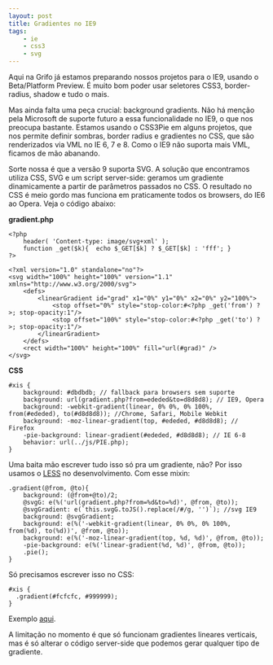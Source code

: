 ```yaml
---
layout: post
title: Gradientes no IE9
tags:
    - ie
    - css3
    - svg
---
```


Aqui na Grifo já estamos preparando nossos projetos para o IE9, usando o Beta/Platform Preview. É muito bom poder usar seletores CSS3, border-radius, shadow e tudo o mais.

Mas ainda falta uma peça crucial: background gradients. Não há menção pela Microsoft de suporte futuro a essa funcionalidade no IE9, o que nos preocupa bastante. Estamos usando o CSS3Pie em alguns projetos, que nos permite definir sombras, border radius e gradientes no CSS, que são renderizados via VML no IE 6, 7 e 8. Como o IE9 não suporta mais VML, ficamos de mão abanando.

Sorte nossa é que a versão 9 suporta SVG. A solução que encontramos utiliza CSS, SVG e um script server-side: geramos um gradiente dinamicamente a partir de parâmetros passados no CSS. O resultado no CSS é meio gordo mas funciona em praticamente todos os browsers, do IE6 ao Opera. Veja o código abaixo:

**gradient.php**

    <?php
        header( 'Content-type: image/svg+xml' );
        function _get($k){  echo $_GET[$k] ? $_GET[$k] : 'fff'; }
    ?>

    <?xml version="1.0" standalone="no"?>
    <svg width="100%" height="100%" version="1.1" xmlns="http://www.w3.org/2000/svg">
        <defs>
            <linearGradient id="grad" x1="0%" y1="0%" x2="0%" y2="100%">
                <stop offset="0%" style="stop-color:#<?php _get('from') ?>; stop-opacity:1"/>
                <stop offset="100%" style="stop-color:#<?php _get('to') ?>; stop-opacity:1"/>
            </linearGradient>
        </defs>
        <rect width="100%" height="100%" fill="url(#grad)" />
    </svg>

**CSS**

    #xis {
        background: #dbdbdb; // fallback para browsers sem suporte
        background: url(gradient.php?from=ededed&to=d8d8d8); // IE9, Opera
        background: -webkit-gradient(linear, 0% 0%, 0% 100%, from(#ededed), to(#d8d8d8)); //Chrome, Safari, Mobile Webkit
        background: -moz-linear-gradient(top, #ededed, #d8d8d8); // Firefox
        -pie-background: linear-gradient(#ededed, #d8d8d8); // IE 6-8
        behavior: url(../js/PIE.php);
    }

Uma baita mão escrever tudo isso só pra um gradiente, não? Por isso usamos o [LESS](http://lesscss.org) no desenvolvimento. Com esse mixin:

    .gradient(@from, @to){
        background: (@from+@to)/2;
        @svgG: e(%('url(gradient.php?from=%d&to=%d)', @from, @to));
        @svgGradient: e(`this.svgG.toJS().replace(/#/g, '')`); //svg IE9
        background: @svgGradient;
        background: e(%('-webkit-gradient(linear, 0% 0%, 0% 100%, from(%d), to(%d))', @from, @to));
        background: e(%('-moz-linear-gradient(top, %d, %d)', @from, @to));
        -pie-background: e(%('linear-gradient(%d, %d)', @from, @to));
        .pie();
    }

Só precisamos escrever isso no CSS:

    #xis {
      .gradient(#fcfcfc, #999999);
    }

Exemplo [aqui](http://www.grifotecnologia.com.br/blog/examples/svg-gradient/CSS_SVG.html).

A limitação no momento é que só funcionam gradientes lineares verticais, mas é só alterar o código server-side que podemos gerar qualquer tipo de gradiente.
